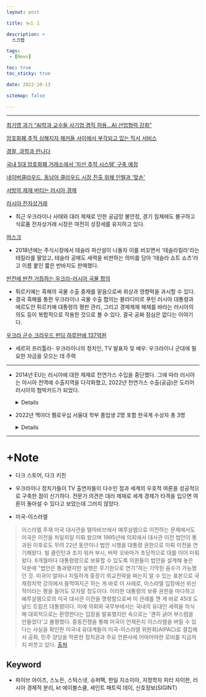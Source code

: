 ```yaml
---
layout: post

title: 뉴스 1

description: >
  스크랩

tags:
 - [News]

toc: true
toc_sticky: true

date: 2022-10-13

sitemap: false

---
```

---

[최기영 과기 “AI학과 교수들 사기업 겸직 허용…AI 산업협력 강화”](https://www.donga.com/news/article/all/20191101/98168255/1)

[암호화폐 추적 심해지자 해커들 사이에서 부각되고 있는 믹서 서비스](https://www.boannews.com/media/view.asp?idx=102535)

[경찰, 과학과 만나다](https://biz.chosun.com/topics/topics_social/2021/10/26/3RRMXX5SUBD4RLMH77JRWBBUGQ/)

[국내 5대 암호화폐 거래소에서 ‘자산 추적 시스템’ 구축 예정](http://coinpannews.com/asset-tracking-system-to-be-built-in-koreas-five-major-currency-exchanges/)

[네이버클라우드, 동남아 클라우드 시장 진출 위해 인텔과 '맞손'](https://www.bigkinds.or.kr/v2/news/newsDetailView.do?newsId=01100701.20221013090137001)

[서방의 제재 버티는 러시아 경제](https://builder.hufs.ac.kr/user/indexSub.action?codyMenuSeq=74907182&siteId=ruscis&menuType=T&uId=3&sortChar=A&menuFrame=left&linkUrl=3_1.html&mainFrame=right&dum=dum&boardId=111610651&page=1&command=view&boardSeq=162807972)

[러시아 전자상거래](https://dream.kotra.or.kr/kotranews/cms/news/actionKotraBoardDetail.do?pageNo=2&pagePerCnt=10&SITE_NO=3&MENU_ID=170&CONTENTS_NO=1&bbsGbn=01&bbsSn=243%2C403%2C257%2C254&pNttSn=196447&recordCountPerPage=10&viewType=&pStartDt=&pEndDt=&sSearchVal=&pRegnCd=03&pNatCd=&pKbcCd=&pIndustCd=&pHsCode=&pHsCodeNm=&pHsCdType=&sSearchVal=)
- 최근 우크라이나 사태와 대러 제재로 인한 공급망 불안정, 경기 침체에도 불구하고 식료품 전자상거래 시장은 여전히 성장세를 유지하고 있다. 


[머스크](https://www.yna.co.kr/view/AKR20221013004700075?section=international/all&site=hot_news_view)
- 2018년에는 주식시장에서 테슬라 파산설이 나돌자 이를 비꼬면서 '테슬라킬라'라는 테킬라를 팔았고, 테슬라 공매도 세력을 비판하는 의미를 담아 '테슬라 쇼트 쇼츠'라고 이름 붙인 짧은 반바지도 판매했다.

[반전에 반전 거듭하는 우크라-러시아 곡물 합의](https://www.sisajournal.com/news/articleView.html?idxno=243142)
- 튀르키예는 흑해의 곡물 수출 중재를 맡음으로써 위상과 영향력을 과시할 수 있다.
- 결국 흑해를 통한 우크라이나 곡물 수출 합의는 블라디미르 푸틴 러시아 대통령과 에르도안 튀르키예 대통령의 평판 관리, 그리고 경제제재 해제를 바라는 러시아의 의도 등이 복합적으로 작용한 것으로 볼 수 있다. 결국 공짜 점심은 없다는 이야기다. 

[우크라 군수 크라우드 펀딩 하루만에 137억원](https://www.yna.co.kr/view/AKR20221013040400009?section=international/all&site=hot_news_view)
- 세르히 프리툴라- 우크라이나의 정치인, TV 발표자 및 배우: 우크라이나 군대에 필요한 자금을 모으는 데 주력

---

- 2014년 EU는 러시아에 대한 제재로 천연가스 수입을 중단했다. 그에 따라 러시아는 아시아 전역에 수출지역을 다각화했고, 2022년 천연가스 수출(공급)은 도리어 러시아의 협박카드가 되었다.
    <details markdown="1">

    >유럽연합(EU)은 지난 2014년 러시아의 우크라이나 분쟁 개입과 크림반도 병합 이후, 러시아에 대한 제재를 강화하고 있다. 러시아의 최대 천연가스 수출국은 EU이며, 러시아는 EU의 제재에 대응하여 천연가스 수출지역을 다각화하려고 하고 있다.

    >2014년 EU의 對 러시아 제재 이후, 에너지산업 의존도가 높은 러시아 경제에 러시아의 가장 중요한 수출시장인 EU에서의 제재와 EU 차원에서 진행된 러시아 에너지원에 대한 의존도 감축 정책

    >EU의 제재 이후, 러시아는 돌파구를 마련하기 위해서 중국과 에너지 협력을 강화하고 있다. 러시아의 북극권 천연가스 개발사업인 야말(Yamal) LNG 사업에서, EU 제재로 인해 야말 LNG 사업의 대주주인 노바텍의 자금조달 문제가 발생하였고, 이에 대한 돌파구로 노바텍은 중국개발은행과 중국수출입은행등으로부터 자금 조달 

    ~~동북아시아 국가들과 유럽시장 외에 천연가스 수출시장을 다변화해야 하는 러시아의 이해가 상호 부합하기 때문에 러시아와 동북아시아 국가들 간의 천연가스 협력~~

    ~~중국은 과거 중동 국가에 대한 에너지자원 의존 비중이 높았다. 그리고 중동에서 수입되는 원유와 천연가스는 말라카해협을 통과해서 중국으로 수송되었다. 그러나 말라카 해협이 미국 영향력 아래에 있는 지역이기 때문에 중국은 에너지 안보가 미국으로부터 위협받을 수 있는 상황을 극복하려고 하였다. 이러한 이유로 중국은 미얀마를 가로지르는 파이프라인(중국-미얀마 라인)을 건설하여, 2013년부터 중국은 미얀마를 거쳐서 오는 이 파이프라인을 통해 원유와 천연가스를 공급받기 시작~~ [출처](https://www.emerics.org:446/issueDetail.es?brdctsNo=262453&mid=a10200000000&&search_option=&search_keyword=&search_year=&search_month=&search_tagkeyword=&systemcode=04&search_region=&search_area=1&currentPage=9&pageCnt=10)

    >드미트리 페스코프 러시아 크렘린궁(대통령실) 대변인은 이날 “독일과 영국 등 서방이 대(對)러 제재를 해제할 때까지 노르트스트림-1을 폐쇄할 것”이라며 “다른 기술적 이유는 없으며 현 사태의 책임은 제재를 남발한 서방에 있다”고 밝혔다. [출처](https://www.hankyung.com/finance/article/2022090654721)
  </details>

- 2022년 맥아더 펠로우십 서울대 학부 졸업생 2명 포함 한국계 수상자 총 3명
    <details markdown="1">

    [10년 후 서울대의 위상은 어떻게 될까](https://www.donga.com/news/Opinion/article/all/20221011/115887407/1)

    [서울대 구성원 절반 이상 '향후 10년 위상 하락' 전망](https://www.mk.co.kr/news/society/view/2022/08/739052/)

    [맥아더 펠로우십](https://biz.chosun.com/science-chosun/science/2022/10/13/WOL5ZM4U75EEXOB6PMG4RHEVBM/?utm_source=naver&utm_medium=original&utm_campaign=biz)
    </details>

- - -
# +Note
- 다크 스토어, 다크 키친
- 우크라이나 정치가들이 TV 출연자들이 다수인 점과 세계의 우호적 여론을 성공적으로 구축한 점이 신기하다. 전문가 의견은 대러 제재로 세계 경제가 타격을 입으면 여론이 돌아설 수 있다고 보았는데 그러지 않았다.

- 미국-이스라엘
>이스라엘 주재 미국 대사관을 텔아비브에서 예루살렘으로 이전하는 문제에서도 미국은 이전을 차일피일 미뤄 왔으며 1995년에 의회에서 대사관 이전 법안이 통과된 이후로도 무려 22년 동안이나 법안 시행을 대통령 권한으로 미뤄 이전을 연기해왔다. 빌 클린턴과 조지 워커 부시, 버락 오바마가 초당적으로 대를 이어 미뤄왔다.
6개월마다 대통령령으로 보류할 수 있도록 의원들이 법안을 설계해 놓은 덕분에 "법안은 통과됐지만 실행은 무기한으로 연기"하는 기막힌 꼼수가 가능했던 것. 미국이 얼마나 치밀하게 중장기 외교전략을 짜는지 알 수 있는 표본으로 국제정치학 강의에서 들먹여지곤 하는 게 바로 이 사례로, 이스라엘 입장에선 위선적이라는 평을 들어도 모자랄 정도이다. 이러한 대통령의 보류 권한을 마다하고 예루살렘으로의 미국 대사관 이전을 명령함으로써 이 관례를 깬 게 바로 45대 도널드 트럼프 대통령이다. 이에 의회와 국무부에서는 국내의 유대인 세력을 의식해 대외적으로는 환영한다는 입장을 발표했지만 속으로는 '괜히 긁어 부스럼을 만들었다'고 불평했다.
>중동전쟁을 통해 미국이 언제든지 이스라엘을 버릴 수 있다는 사실을 확인한 미국내 유대계들이 미국-이스라엘 위원회(AIPAC)로 결집해서 공화, 민주 양당을 막론한 정치권과 주요 언론사에 어마어마한 로비를 지금까지 퍼붓고 있다. [출처](https://namu.wiki/w/%ED%8C%8C%EC%9D%B4%EB%B8%8C%20%EC%95%84%EC%9D%B4%EC%A6%88)

## Keyword
- 파이브 아이즈, 스노든, 스턱스넷, 슈퍼팩, 한일 지소미아, 지정학자 피터 자이한, 러시아 경제적 분리, kt 에이블스쿨, 세인트 패트릭 데이, 신호정보(SIGINT)
